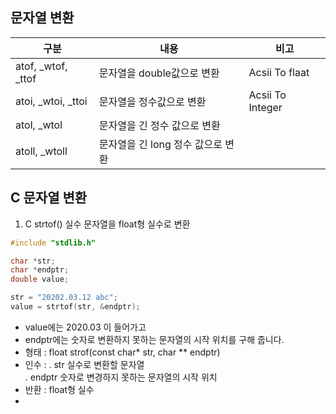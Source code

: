 ## 문자열 변환

| 구분| 내용|비고|
|----|----|----|
|atof, _wtof, _ttof|문자열을 double값으로 변환|Acsii To flaat|  
|atoi, _wtoi, _ttoi|문자열을 정수값으로 변환|Acsii To Integer|
|atol, _wtol|문자열을 긴 정수 값으로 변환||
|atoll, _wtoll|문자열을 긴 long 정수 값으로 변환||  

## C 문자열 변환  

1. C strtof() 실수 문자열을 float형 실수로 변환
```c
#include "stdlib.h"

char *str;
char *endptr;
double value;

str = "20202.03.12 abc";
value = strtof(str, &endptr);
```
- value에는 2020.03 이 들어가고  
- endptr에는 숫자로 변환하지 못하는 문자열의 시작 위치를 구해 줍니다.  
- 형태 : float strof(const char* str, char ** endptr)
- 인수 :
     . str 실수로 변환할 문자열  
     . endptr 숫자로 변경하지 못하는 문자열의 시작 위치
- 반환 : float형 실수  
-      
     

